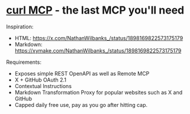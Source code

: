 # [curl MCP](https://curlmcp.com) - the last MCP you'll need

Inspiration:

- HTML: https://x.com/NathanWilbanks_/status/1898169822573175179
- Markdown: https://xymake.com/NathanWilbanks_/status/1898169822573175179

Requirements:

- Exposes simple REST OpenAPI as well as Remote MCP
- X + GitHub OAuth 2.1
- Contextual Instructions
- Markdown Transformation Proxy for popular websites such as X and GitHub
- Capped daily free use, pay as you go after hitting cap.

